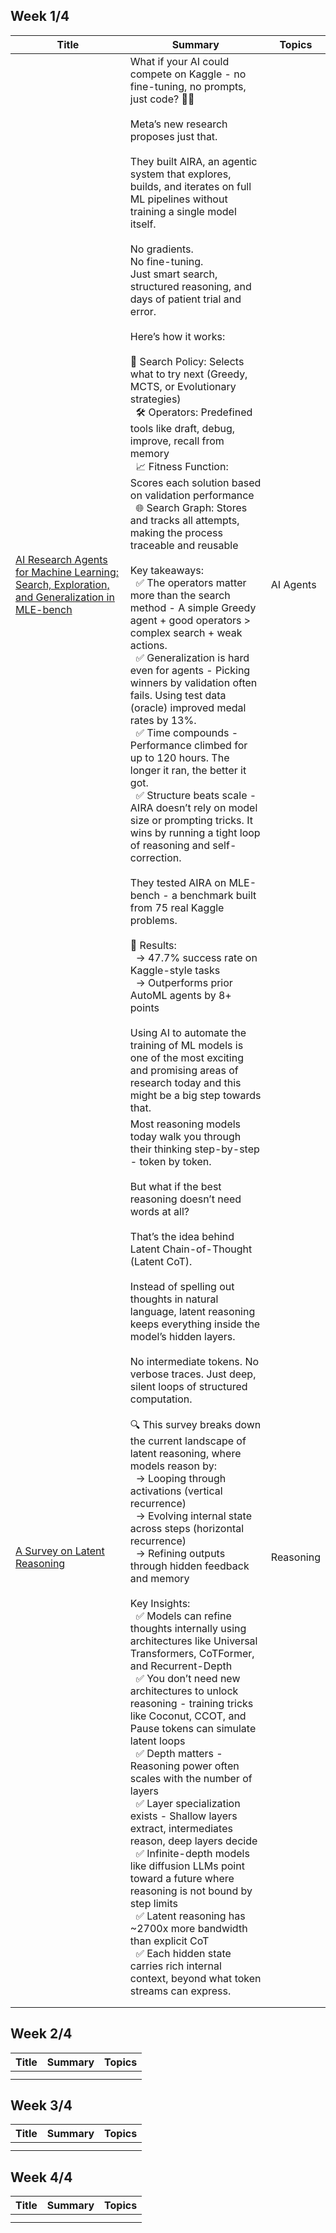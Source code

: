 ## Week 1/4
| Title | Summary | Topics | 
| --- | --- | --- |
| [AI Research Agents for Machine Learning: Search, Exploration, and Generalization in MLE-bench](https://arxiv.org/pdf/2507.02554) | What if your AI could compete on Kaggle - no fine-tuning, no prompts, just code? 🤖🏅 <br><br>Meta’s new research proposes just that. <br><br>They built AIRA, an agentic system that explores, builds, and iterates on full ML pipelines without training a single model itself. <br><br> No gradients. <br>No fine-tuning. <br>Just smart search, structured reasoning, and days of patient trial and error. <br><br>Here’s how it works: <br><br>🧠 Search Policy: Selects what to try next (Greedy, MCTS, or Evolutionary strategies) <br> &nbsp; 🛠️ Operators: Predefined tools like draft, debug, improve, recall from memory <br> &nbsp; 📈 Fitness Function: Scores each solution based on validation performance <br> &nbsp;  🌐 Search Graph: Stores and tracks all attempts, making the process traceable and reusable <br><br>Key takeaways: <br> &nbsp; ✅ The operators matter more than the search method - A simple Greedy agent + good operators > complex search + weak actions. <br> &nbsp; ✅ Generalization is hard even for agents - Picking winners by validation often fails. Using test data (oracle) improved medal rates by 13%. <br> &nbsp; ✅ Time compounds - Performance climbed for up to 120 hours. The longer it ran, the better it got. <br> &nbsp; ✅ Structure beats scale - AIRA doesn’t rely on model size or prompting tricks. It wins by running a tight loop of reasoning and self-correction. <br><br>They tested AIRA on MLE-bench - a benchmark built from 75 real Kaggle problems. <br><br>🎯 Results: <br> &nbsp;  -> 47.7% success rate on Kaggle-style tasks <br> &nbsp;  -> Outperforms prior AutoML agents by 8+ points <br><br>Using AI to automate the training of ML models is one of the most exciting and promising areas of research today and this might be a big step towards that. | AI Agents |  
| [A Survey on Latent Reasoning](https://arxiv.org/pdf/2507.06203) | Most reasoning models today walk you through their thinking step-by-step - token by token. <br><br> But what if the best reasoning doesn’t need words at all? <br><br> That’s the idea behind Latent Chain-of-Thought (Latent CoT). <br><br> Instead of spelling out thoughts in natural language, latent reasoning keeps everything inside the model’s hidden layers. <br><br> No intermediate tokens. No verbose traces. Just deep, silent loops of structured computation. <br><br> 🔍 This survey breaks down the current landscape of latent reasoning, where models reason by: <br> &nbsp;  -> Looping through activations (vertical recurrence) <br> &nbsp;  -> Evolving internal state across steps (horizontal recurrence) <br> &nbsp;  -> Refining outputs through hidden feedback and memory <br><br> Key Insights: <br> &nbsp;  ✅ Models can refine thoughts internally using architectures like Universal Transformers, CoTFormer, and Recurrent-Depth <br> &nbsp;  ✅ You don’t need new architectures to unlock reasoning - training tricks like Coconut, CCOT, and Pause tokens can simulate latent loops <br> &nbsp;  ✅ Depth matters - Reasoning power often scales with the number of layers <br> &nbsp;  ✅ Layer specialization exists - Shallow layers extract, intermediates reason, deep layers decide <br> &nbsp;  ✅ Infinite-depth models like diffusion LLMs point toward a future where reasoning is not bound by step limits <br> &nbsp;  ✅ Latent reasoning has ~2700x more bandwidth than explicit CoT <br> &nbsp;  ✅ Each hidden state carries rich internal context, beyond what token streams can express. | Reasoning |
| []() |  |  |
| []() |  |  |


## Week 2/4
| Title | Summary | Topics |
| --- | --- | --- |
| []() |  |  |
| []() |  |  |


## Week 3/4
| Title | Summary | Topics |
| --- | --- | --- |
| []() |  |  |
| []() |  |  |


## Week 4/4
| Title | Summary | Topics |
| --- | --- | --- |
| []() |  |  |
| []() |  |  |

